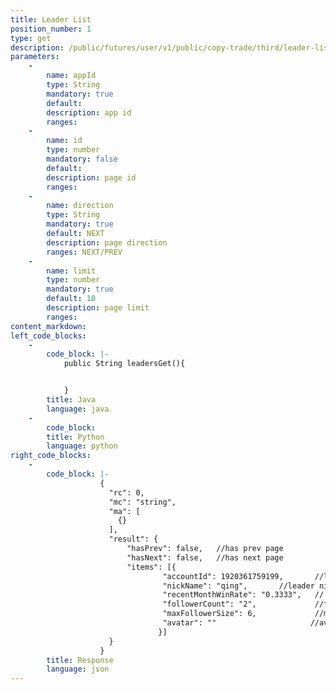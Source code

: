 ```yaml
---
title: Leader List 
position_number: 1
type: get
description: /public/futures/user/v1/public/copy-trade/third/leader-list
parameters:
    -
        name: appId
        type: String
        mandatory: true
        default:
        description: app id
        ranges:
    -
        name: id
        type: number
        mandatory: false
        default:
        description: page id
        ranges:
    - 
        name: direction
        type: String
        mandatory: true
        default: NEXT
        description: page direction
        ranges: NEXT/PREV
    -
        name: limit
        type: number
        mandatory: true
        default: 10
        description: page limit
        ranges:
content_markdown:
left_code_blocks:
    -
        code_block: |-
            public String leadersGet(){


            }
        title: Java
        language: java
    -
        code_block:
        title: Python
        language: python
right_code_blocks:
    -
        code_block: |-
                    {
                      "rc": 0,
                      "mc": "string",
                      "ma": [
                        {}
                      ],
                      "result": {
                          "hasPrev": false,   //has prev page
                          "hasNext": false,   //has next page
                          "items": [{
                                  "accountId": 1920361759199,       //leader account id
                                  "nickName": "qing",       //leader nick name
                                  "recentMonthWinRate": "0.3333",   // recent month win rate
                                  "followerCount": "2",             //follower count
                                  "maxFollowerSize": 6,             //max follower size
                                  "avatar": ""                     //avatar
                                 }] 
                      }
                    }
        title: Response
        language: json
---
```

